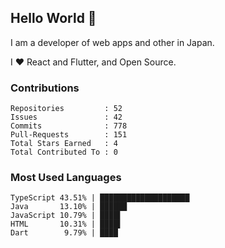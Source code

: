 ## Hello World 👋

I am a developer of web apps and other in Japan.

I ❤️ React and Flutter, and Open Source.

### Contributions

    Repositories         : 52
    Issues               : 42
    Commits              : 778
    Pull-Requests        : 151
    Total Stars Earned   : 4
    Total Contributed To : 0

### Most Used Languages

    TypeScript 43.51% | ████████████████████
    Java       13.10% | ██████
    JavaScript 10.79% | ████▌
    HTML       10.31% | ████▌
    Dart        9.79% | ████
